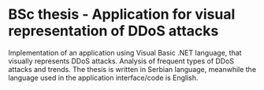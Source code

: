 # BSc thesis - Application for visual representation of DDoS attacks

Implementation of an application using Visual Basic .NET language, that visually represents DDoS attacks. 
Analysis of frequent types of DDoS attacks and trends.
The thesis is written in Serbian language, meanwhile the language used in the application interface/code is English.
